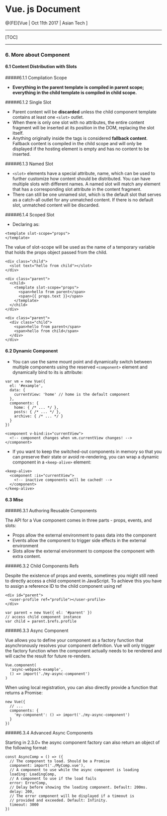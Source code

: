 
# Vue. js Document

@(FE)[Vue | Oct 11th 2017 | Asian Tech ]

----------

[TOC]

-------------
### 6. More about Component

#### 6.1 Content Distribution with Slots

#####6.1.1 Compilation Scope

- **Everything in the parent template is compiled in parent scope; everything in the child template is compiled in child scope.**

#####6.1.2 Single Slot

- Parent content will be **discarded** unless the child component template contains at least one `<slot>` outlet. 
- When there is only one slot with no attributes, the entire content fragment will be inserted at its position in the DOM, replacing the slot itself.
- Anything originally inside the <slot> tags is considered **fallback content**. Fallback content is compiled in the child scope and will only be displayed if the hosting element is empty and has no content to be inserted.

#####6.1.3 Named Slot

- `<slot>` elements have a special attribute, name, which can be used to further customize how content should be distributed. You can have multiple slots with different names. A named slot will match any element that has a corresponding slot attribute in the content fragment.
- There can still be one unnamed slot, which is the default slot that serves as a catch-all outlet for any unmatched content. If there is no default slot, unmatched content will be discarded.

#####6.1.4 Scoped Slot

- Declaring as:

```
<template slot-scope="props">
</template>
```

The value of slot-scope will be used as the name of a temporary variable that holds the props object passed from the child.

```
<div class="child">
  <slot text="hello from child"></slot>
</div>
```

```
<div class="parent">
  <child>
    <template slot-scope="props">
      <span>hello from parent</span>
      <span>{{ props.text }}</span>
    </template>
  </child>
</div>
```

```
<div class="parent">
  <div class="child">
    <span>hello from parent</span>
    <span>hello from child</span>
  </div>
</div>
```

#### 6.2 Dynamic Component

- You can use the same mount point and dynamically switch between multiple components using the reserved `<component>` element and dynamically bind to its is attribute:

```
var vm = new Vue({
  el: '#example',
  data: {
    currentView: 'home' // home is the default component
  },
  components: {
    home: { /* ... */ },
    posts: { /* ... */ },
    archive: { /* ... */ }
  }
})
```

```
<component v-bind:is="currentView">
  <!-- component changes when vm.currentView changes! -->
</component>
```

- If you want to keep the switched-out components in memory so that you can preserve their state or avoid re-rendering, you can wrap a dynamic component in a `<keep-alive>` element:

```
<keep-alive>
  <component :is="currentView">
    <!-- inactive components will be cached! -->
  </component>
</keep-alive>
```

#### 6.3 Misc

#####6.3.1 Authoring Reusable Components

The API for a Vue component comes in three parts - props, events, and slots:

- Props allow the external environment to pass data into the component
- Events allow the component to trigger side effects in the external environment
- Slots allow the external environment to compose the component with extra content.

#####6.3.2 Child Components Refs

Despite the existence of props and events, sometimes you might still need to directly access a child component in JavaScript. To achieve this you have to assign a reference ID to the child component using ref

```
<div id="parent">
  <user-profile ref="profile"></user-profile>
</div>
```

```
var parent = new Vue({ el: '#parent' })
// access child component instance
var child = parent.$refs.profile
```

#####6.3.3 Async Component

Vue allows you to define your component as a factory function that asynchronously resolves your component definition. Vue will only trigger the factory function when the component actually needs to be rendered and will cache the result for future re-renders.

```
Vue.component(
  'async-webpack-example',
  () => import('./my-async-component')
)
```

When using local registration, you can also directly provide a function that returns a Promise:

```
new Vue({
  // ...
  components: {
    'my-component': () => import('./my-async-component')
  }
})
```

#####6.3.4 Advanced Async Components

Starting in 2.3.0+ the async component factory can also return an object of the following format:

```
const AsyncComp = () => ({
  // The component to load. Should be a Promise
  component: import('./MyComp.vue'),
  // A component to use while the async component is loading
  loading: LoadingComp,
  // A component to use if the load fails
  error: ErrorComp,
  // Delay before showing the loading component. Default: 200ms.
  delay: 200,
  // The error component will be displayed if a timeout is
  // provided and exceeded. Default: Infinity.
  timeout: 3000
})
```

